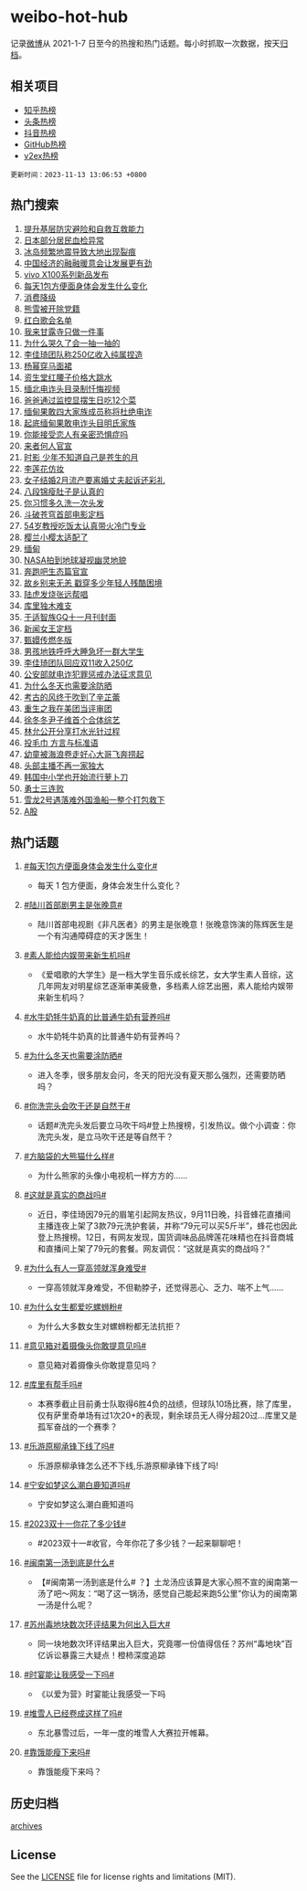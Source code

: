 # weibo-hot-hub

记录[微博](https://www.weibo.com)从 2021-1-7 日至今的热搜和热门话题。每小时抓取一次数据，按天[归档](archives)。

## 相关项目

- [知乎热榜](https://github.com/lonnyzhang423/zhihu-hot-hub)
- [头条热榜](https://github.com/lonnyzhang423/toutiao-hot-hub)
- [抖音热榜](https://github.com/lonnyzhang423/douyin-hot-hub)
- [GitHub热榜](https://github.com/lonnyzhang423/github-hot-hub)
- [v2ex热榜](https://github.com/lonnyzhang423/v2ex-hot-hub)


`更新时间：2023-11-13 13:06:53 +0800`

## 热门搜索

1. [提升基层防灾避险和自救互救能力](https://m.weibo.cn/search?containerid=100103type%3D1%26t%3D10%26q%3D%23%E6%8F%90%E5%8D%87%E5%9F%BA%E5%B1%82%E9%98%B2%E7%81%BE%E9%81%BF%E9%99%A9%E5%92%8C%E8%87%AA%E6%95%91%E4%BA%92%E6%95%91%E8%83%BD%E5%8A%9B%23&stream_entry_id=51&isnewpage=1&extparam=seat%3D1%26cate%3D10103%26q%3D%2523%25E6%258F%2590%25E5%258D%2587%25E5%259F%25BA%25E5%25B1%2582%25E9%2598%25B2%25E7%2581%25BE%25E9%2581%25BF%25E9%2599%25A9%25E5%2592%258C%25E8%2587%25AA%25E6%2595%2591%25E4%25BA%2592%25E6%2595%2591%25E8%2583%25BD%25E5%258A%259B%2523%26stream_entry_id%3D51%26dgr%3D0%26filter_type%3Drealtimehot%26c_type%3D51%26pos%3D0%26display_time%3D1699852011%26pre_seqid%3D1699852011546015561185)
1. [日本部分居民血检异常](https://m.weibo.cn/search?containerid=100103type%3D1%26t%3D10%26q%3D%23%E6%97%A5%E6%9C%AC%E9%83%A8%E5%88%86%E5%B1%85%E6%B0%91%E8%A1%80%E6%A3%80%E5%BC%82%E5%B8%B8%23&stream_entry_id=31&isnewpage=1&extparam=seat%3D1%26cate%3D5001%26flag%3D1%26band_rank%3D1%26q%3D%2523%25E6%2597%25A5%25E6%259C%25AC%25E9%2583%25A8%25E5%2588%2586%25E5%25B1%2585%25E6%25B0%2591%25E8%25A1%2580%25E6%25A3%2580%25E5%25BC%2582%25E5%25B8%25B8%2523%26filter_type%3Drealtimehot%26lcate%3D5001%26stream_entry_id%3D31%26realpos%3D1%26pos%3D0%26dgr%3D0%26c_type%3D31%26display_time%3D1699852011%26pre_seqid%3D1699852011546015561185)
1. [冰岛频繁地震导致大地出现裂痕](https://m.weibo.cn/search?containerid=100103type%3D1%26t%3D10%26q%3D%23%E5%86%B0%E5%B2%9B%E9%A2%91%E7%B9%81%E5%9C%B0%E9%9C%87%E5%AF%BC%E8%87%B4%E5%A4%A7%E5%9C%B0%E5%87%BA%E7%8E%B0%E8%A3%82%E7%97%95%23&stream_entry_id=31&isnewpage=1&extparam=seat%3D1%26cate%3D5001%26flag%3D1%26band_rank%3D2%26q%3D%2523%25E5%2586%25B0%25E5%25B2%259B%25E9%25A2%2591%25E7%25B9%2581%25E5%259C%25B0%25E9%259C%2587%25E5%25AF%25BC%25E8%2587%25B4%25E5%25A4%25A7%25E5%259C%25B0%25E5%2587%25BA%25E7%258E%25B0%25E8%25A3%2582%25E7%2597%2595%2523%26filter_type%3Drealtimehot%26lcate%3D5001%26stream_entry_id%3D31%26realpos%3D2%26pos%3D1%26dgr%3D0%26c_type%3D31%26display_time%3D1699852011%26pre_seqid%3D1699852011546015561185)
1. [中国经济的融融暖意会让发展更有劲](https://m.weibo.cn/search?containerid=100103type%3D1%26t%3D10%26q%3D%23%E4%B8%AD%E5%9B%BD%E7%BB%8F%E6%B5%8E%E7%9A%84%E8%9E%8D%E8%9E%8D%E6%9A%96%E6%84%8F%E4%BC%9A%E8%AE%A9%E5%8F%91%E5%B1%95%E6%9B%B4%E6%9C%89%E5%8A%B2%23&stream_entry_id=31&isnewpage=1&extparam=seat%3D1%26cate%3D5001%26flag%3D1%26band_rank%3D3%26q%3D%2523%25E4%25B8%25AD%25E5%259B%25BD%25E7%25BB%258F%25E6%25B5%258E%25E7%259A%2584%25E8%259E%258D%25E8%259E%258D%25E6%259A%2596%25E6%2584%258F%25E4%25BC%259A%25E8%25AE%25A9%25E5%258F%2591%25E5%25B1%2595%25E6%259B%25B4%25E6%259C%2589%25E5%258A%25B2%2523%26filter_type%3Drealtimehot%26lcate%3D5001%26stream_entry_id%3D31%26realpos%3D3%26pos%3D2%26dgr%3D0%26c_type%3D31%26display_time%3D1699852011%26pre_seqid%3D1699852011546015561185)
1. [vivo X100系列新品发布](https://m.weibo.cn/search?containerid=100103type%3D1%26t%3D10%26q%3Dvivo+X100%E7%B3%BB%E5%88%97%E6%96%B0%E5%93%81%E5%8F%91%E5%B8%83&stream_entry_id=31&isnewpage=1&extparam=seat%3D1%26cate%3D5001%26is_ad_pos%3D1%26band_rank%3D4%26q%3Dvivo%2520X100%25E7%25B3%25BB%25E5%2588%2597%25E6%2596%25B0%25E5%2593%2581%25E5%258F%2591%25E5%25B8%2583%26filter_type%3Drealtimehot%26lcate%3D5001%26stream_entry_id%3D31%26pos%3D3%26dgr%3D0%26c_type%3D31%26adid%3D210864%26display_time%3D1699852011%26pre_seqid%3D1699852011546015561185)
1. [每天1包方便面身体会发生什么变化](https://m.weibo.cn/search?containerid=100103type%3D1%26t%3D10%26q%3D%23%E6%AF%8F%E5%A4%A91%E5%8C%85%E6%96%B9%E4%BE%BF%E9%9D%A2%E8%BA%AB%E4%BD%93%E4%BC%9A%E5%8F%91%E7%94%9F%E4%BB%80%E4%B9%88%E5%8F%98%E5%8C%96%23&stream_entry_id=31&isnewpage=1&extparam=seat%3D1%26cate%3D5001%26flag%3D1%26band_rank%3D4%26q%3D%2523%25E6%25AF%258F%25E5%25A4%25A91%25E5%258C%2585%25E6%2596%25B9%25E4%25BE%25BF%25E9%259D%25A2%25E8%25BA%25AB%25E4%25BD%2593%25E4%25BC%259A%25E5%258F%2591%25E7%2594%259F%25E4%25BB%2580%25E4%25B9%2588%25E5%258F%2598%25E5%258C%2596%2523%26filter_type%3Drealtimehot%26lcate%3D5001%26stream_entry_id%3D31%26realpos%3D4%26pos%3D4%26dgr%3D0%26c_type%3D31%26display_time%3D1699852011%26pre_seqid%3D1699852011546015561185)
1. [消费降级](https://m.weibo.cn/search?containerid=100103type%3D1%26t%3D10%26q%3D%E6%B6%88%E8%B4%B9%E9%99%8D%E7%BA%A7&stream_entry_id=31&isnewpage=1&extparam=seat%3D1%26cate%3D5001%26flag%3D1%26band_rank%3D5%26q%3D%25E6%25B6%2588%25E8%25B4%25B9%25E9%2599%258D%25E7%25BA%25A7%26filter_type%3Drealtimehot%26lcate%3D5001%26stream_entry_id%3D31%26realpos%3D5%26pos%3D5%26dgr%3D0%26c_type%3D31%26display_time%3D1699852011%26pre_seqid%3D1699852011546015561185)
1. [熊雪被开除党籍](https://m.weibo.cn/search?containerid=100103type%3D1%26t%3D10%26q%3D%23%E7%86%8A%E9%9B%AA%E8%A2%AB%E5%BC%80%E9%99%A4%E5%85%9A%E7%B1%8D%23&stream_entry_id=31&isnewpage=1&extparam=seat%3D1%26cate%3D5001%26flag%3D2%26band_rank%3D6%26q%3D%2523%25E7%2586%258A%25E9%259B%25AA%25E8%25A2%25AB%25E5%25BC%2580%25E9%2599%25A4%25E5%2585%259A%25E7%25B1%258D%2523%26filter_type%3Drealtimehot%26lcate%3D5001%26stream_entry_id%3D31%26realpos%3D6%26pos%3D6%26dgr%3D0%26c_type%3D31%26display_time%3D1699852011%26pre_seqid%3D1699852011546015561185)
1. [红白歌会名单](https://m.weibo.cn/search?containerid=100103type%3D1%26t%3D10%26q%3D%E7%BA%A2%E7%99%BD%E6%AD%8C%E4%BC%9A%E5%90%8D%E5%8D%95&stream_entry_id=31&isnewpage=1&extparam=seat%3D1%26cate%3D5001%26flag%3D1%26band_rank%3D7%26q%3D%25E7%25BA%25A2%25E7%2599%25BD%25E6%25AD%258C%25E4%25BC%259A%25E5%2590%258D%25E5%258D%2595%26filter_type%3Drealtimehot%26lcate%3D5001%26stream_entry_id%3D31%26realpos%3D7%26pos%3D7%26dgr%3D0%26c_type%3D31%26display_time%3D1699852011%26pre_seqid%3D1699852011546015561185)
1. [我来甘露寺只做一件事](https://m.weibo.cn/search?containerid=100103type%3D1%26t%3D10%26q%3D%23%E6%88%91%E6%9D%A5%E7%94%98%E9%9C%B2%E5%AF%BA%E5%8F%AA%E5%81%9A%E4%B8%80%E4%BB%B6%E4%BA%8B%23&stream_entry_id=31&isnewpage=1&extparam=seat%3D1%26cate%3D5001%26flag%3D2%26band_rank%3D8%26q%3D%2523%25E6%2588%2591%25E6%259D%25A5%25E7%2594%2598%25E9%259C%25B2%25E5%25AF%25BA%25E5%258F%25AA%25E5%2581%259A%25E4%25B8%2580%25E4%25BB%25B6%25E4%25BA%258B%2523%26filter_type%3Drealtimehot%26lcate%3D5001%26stream_entry_id%3D31%26realpos%3D8%26pos%3D8%26dgr%3D0%26c_type%3D31%26display_time%3D1699852011%26pre_seqid%3D1699852011546015561185)
1. [为什么哭久了会一抽一抽的](https://m.weibo.cn/search?containerid=100103type%3D1%26t%3D10%26q%3D%E4%B8%BA%E4%BB%80%E4%B9%88%E5%93%AD%E4%B9%85%E4%BA%86%E4%BC%9A%E4%B8%80%E6%8A%BD%E4%B8%80%E6%8A%BD%E7%9A%84&stream_entry_id=31&isnewpage=1&extparam=seat%3D1%26cate%3D5001%26flag%3D1%26band_rank%3D9%26q%3D%25E4%25B8%25BA%25E4%25BB%2580%25E4%25B9%2588%25E5%2593%25AD%25E4%25B9%2585%25E4%25BA%2586%25E4%25BC%259A%25E4%25B8%2580%25E6%258A%25BD%25E4%25B8%2580%25E6%258A%25BD%25E7%259A%2584%26filter_type%3Drealtimehot%26lcate%3D5001%26stream_entry_id%3D31%26realpos%3D9%26pos%3D9%26dgr%3D0%26c_type%3D31%26display_time%3D1699852011%26pre_seqid%3D1699852011546015561185)
1. [李佳琦团队称250亿收入纯属捏造](https://m.weibo.cn/search?containerid=100103type%3D1%26t%3D10%26q%3D%23%E6%9D%8E%E4%BD%B3%E7%90%A6%E5%9B%A2%E9%98%9F%E7%A7%B0250%E4%BA%BF%E6%94%B6%E5%85%A5%E7%BA%AF%E5%B1%9E%E6%8D%8F%E9%80%A0%23&stream_entry_id=31&isnewpage=1&extparam=seat%3D1%26cate%3D5001%26flag%3D1%26band_rank%3D10%26q%3D%2523%25E6%259D%258E%25E4%25BD%25B3%25E7%2590%25A6%25E5%259B%25A2%25E9%2598%259F%25E7%25A7%25B0250%25E4%25BA%25BF%25E6%2594%25B6%25E5%2585%25A5%25E7%25BA%25AF%25E5%25B1%259E%25E6%258D%258F%25E9%2580%25A0%2523%26filter_type%3Drealtimehot%26lcate%3D5001%26stream_entry_id%3D31%26realpos%3D10%26pos%3D10%26dgr%3D0%26c_type%3D31%26display_time%3D1699852011%26pre_seqid%3D1699852011546015561185)
1. [杨幂穿马面裙](https://m.weibo.cn/search?containerid=100103type%3D1%26t%3D10%26q%3D%23%E6%9D%A8%E5%B9%82%E7%A9%BF%E9%A9%AC%E9%9D%A2%E8%A3%99%23&stream_entry_id=31&isnewpage=1&extparam=seat%3D1%26cate%3D5001%26flag%3D1%26band_rank%3D11%26q%3D%2523%25E6%259D%25A8%25E5%25B9%2582%25E7%25A9%25BF%25E9%25A9%25AC%25E9%259D%25A2%25E8%25A3%2599%2523%26filter_type%3Drealtimehot%26lcate%3D5001%26stream_entry_id%3D31%26realpos%3D11%26pos%3D11%26dgr%3D0%26c_type%3D31%26display_time%3D1699852011%26pre_seqid%3D1699852011546015561185)
1. [资生堂红腰子价格大跳水](https://m.weibo.cn/search?containerid=100103type%3D1%26t%3D10%26q%3D%23%E8%B5%84%E7%94%9F%E5%A0%82%E7%BA%A2%E8%85%B0%E5%AD%90%E4%BB%B7%E6%A0%BC%E5%A4%A7%E8%B7%B3%E6%B0%B4%23&stream_entry_id=31&isnewpage=1&extparam=seat%3D1%26cate%3D5001%26flag%3D1%26band_rank%3D12%26q%3D%2523%25E8%25B5%2584%25E7%2594%259F%25E5%25A0%2582%25E7%25BA%25A2%25E8%2585%25B0%25E5%25AD%2590%25E4%25BB%25B7%25E6%25A0%25BC%25E5%25A4%25A7%25E8%25B7%25B3%25E6%25B0%25B4%2523%26filter_type%3Drealtimehot%26lcate%3D5001%26stream_entry_id%3D31%26realpos%3D12%26pos%3D12%26dgr%3D0%26c_type%3D31%26display_time%3D1699852011%26pre_seqid%3D1699852011546015561185)
1. [缅北电诈头目录制忏悔视频](https://m.weibo.cn/search?containerid=100103type%3D1%26t%3D10%26q%3D%23%E7%BC%85%E5%8C%97%E7%94%B5%E8%AF%88%E5%A4%B4%E7%9B%AE%E5%BD%95%E5%88%B6%E5%BF%8F%E6%82%94%E8%A7%86%E9%A2%91%23&stream_entry_id=31&isnewpage=1&extparam=seat%3D1%26cate%3D5001%26flag%3D0%26band_rank%3D13%26q%3D%2523%25E7%25BC%2585%25E5%258C%2597%25E7%2594%25B5%25E8%25AF%2588%25E5%25A4%25B4%25E7%259B%25AE%25E5%25BD%2595%25E5%2588%25B6%25E5%25BF%258F%25E6%2582%2594%25E8%25A7%2586%25E9%25A2%2591%2523%26filter_type%3Drealtimehot%26lcate%3D5001%26stream_entry_id%3D31%26realpos%3D13%26pos%3D13%26dgr%3D0%26c_type%3D31%26display_time%3D1699852011%26pre_seqid%3D1699852011546015561185)
1. [爸爸通过监控显摆生日吃12个菜](https://m.weibo.cn/search?containerid=100103type%3D1%26t%3D10%26q%3D%23%E7%88%B8%E7%88%B8%E9%80%9A%E8%BF%87%E7%9B%91%E6%8E%A7%E6%98%BE%E6%91%86%E7%94%9F%E6%97%A5%E5%90%8312%E4%B8%AA%E8%8F%9C%23&stream_entry_id=31&isnewpage=1&extparam=seat%3D1%26cate%3D5001%26flag%3D32768%26band_rank%3D14%26q%3D%2523%25E7%2588%25B8%25E7%2588%25B8%25E9%2580%259A%25E8%25BF%2587%25E7%259B%2591%25E6%258E%25A7%25E6%2598%25BE%25E6%2591%2586%25E7%2594%259F%25E6%2597%25A5%25E5%2590%258312%25E4%25B8%25AA%25E8%258F%259C%2523%26filter_type%3Drealtimehot%26lcate%3D5001%26stream_entry_id%3D31%26realpos%3D14%26pos%3D14%26dgr%3D0%26c_type%3D31%26display_time%3D1699852011%26pre_seqid%3D1699852011546015561185)
1. [缅甸果敢四大家族成员称将杜绝电诈](https://m.weibo.cn/search?containerid=100103type%3D1%26t%3D10%26q%3D%23%E7%BC%85%E7%94%B8%E6%9E%9C%E6%95%A2%E5%9B%9B%E5%A4%A7%E5%AE%B6%E6%97%8F%E6%88%90%E5%91%98%E7%A7%B0%E5%B0%86%E6%9D%9C%E7%BB%9D%E7%94%B5%E8%AF%88%23&stream_entry_id=31&isnewpage=1&extparam=seat%3D1%26cate%3D5001%26flag%3D0%26band_rank%3D15%26q%3D%2523%25E7%25BC%2585%25E7%2594%25B8%25E6%259E%259C%25E6%2595%25A2%25E5%259B%259B%25E5%25A4%25A7%25E5%25AE%25B6%25E6%2597%258F%25E6%2588%2590%25E5%2591%2598%25E7%25A7%25B0%25E5%25B0%2586%25E6%259D%259C%25E7%25BB%259D%25E7%2594%25B5%25E8%25AF%2588%2523%26filter_type%3Drealtimehot%26lcate%3D5001%26stream_entry_id%3D31%26realpos%3D15%26pos%3D15%26dgr%3D0%26c_type%3D31%26display_time%3D1699852011%26pre_seqid%3D1699852011546015561185)
1. [起底缅甸果敢电诈头目明氏家族](https://m.weibo.cn/search?containerid=100103type%3D1%26t%3D10%26q%3D%23%E8%B5%B7%E5%BA%95%E7%BC%85%E7%94%B8%E6%9E%9C%E6%95%A2%E7%94%B5%E8%AF%88%E5%A4%B4%E7%9B%AE%E6%98%8E%E6%B0%8F%E5%AE%B6%E6%97%8F%23&stream_entry_id=31&isnewpage=1&extparam=seat%3D1%26cate%3D5001%26flag%3D1%26band_rank%3D16%26q%3D%2523%25E8%25B5%25B7%25E5%25BA%2595%25E7%25BC%2585%25E7%2594%25B8%25E6%259E%259C%25E6%2595%25A2%25E7%2594%25B5%25E8%25AF%2588%25E5%25A4%25B4%25E7%259B%25AE%25E6%2598%258E%25E6%25B0%258F%25E5%25AE%25B6%25E6%2597%258F%2523%26filter_type%3Drealtimehot%26lcate%3D5001%26stream_entry_id%3D31%26realpos%3D16%26pos%3D16%26dgr%3D0%26c_type%3D31%26display_time%3D1699852011%26pre_seqid%3D1699852011546015561185)
1. [你能接受恋人有亲密恐惧症吗](https://m.weibo.cn/search?containerid=100103type%3D1%26t%3D10%26q%3D%23%E4%BD%A0%E8%83%BD%E6%8E%A5%E5%8F%97%E6%81%8B%E4%BA%BA%E6%9C%89%E4%BA%B2%E5%AF%86%E6%81%90%E6%83%A7%E7%97%87%E5%90%97%23&stream_entry_id=31&isnewpage=1&extparam=seat%3D1%26cate%3D5001%26flag%3D0%26band_rank%3D17%26q%3D%2523%25E4%25BD%25A0%25E8%2583%25BD%25E6%258E%25A5%25E5%258F%2597%25E6%2581%258B%25E4%25BA%25BA%25E6%259C%2589%25E4%25BA%25B2%25E5%25AF%2586%25E6%2581%2590%25E6%2583%25A7%25E7%2597%2587%25E5%2590%2597%2523%26filter_type%3Drealtimehot%26lcate%3D5001%26stream_entry_id%3D31%26realpos%3D17%26pos%3D17%26dgr%3D0%26c_type%3D31%26display_time%3D1699852011%26pre_seqid%3D1699852011546015561185)
1. [来者何人官宣](https://m.weibo.cn/search?containerid=100103type%3D1%26t%3D10%26q%3D%23%E6%9D%A5%E8%80%85%E4%BD%95%E4%BA%BA%E5%AE%98%E5%AE%A3%23&stream_entry_id=31&isnewpage=1&extparam=seat%3D1%26cate%3D5001%26flag%3D1%26band_rank%3D18%26q%3D%2523%25E6%259D%25A5%25E8%2580%2585%25E4%25BD%2595%25E4%25BA%25BA%25E5%25AE%2598%25E5%25AE%25A3%2523%26filter_type%3Drealtimehot%26lcate%3D5001%26stream_entry_id%3D31%26realpos%3D18%26pos%3D18%26dgr%3D0%26c_type%3D31%26display_time%3D1699852011%26pre_seqid%3D1699852011546015561185)
1. [时影 少年不知道自己是苍生的月](https://m.weibo.cn/search?containerid=100103type%3D1%26t%3D10%26q%3D%E6%97%B6%E5%BD%B1+%E5%B0%91%E5%B9%B4%E4%B8%8D%E7%9F%A5%E9%81%93%E8%87%AA%E5%B7%B1%E6%98%AF%E8%8B%8D%E7%94%9F%E7%9A%84%E6%9C%88&stream_entry_id=31&isnewpage=1&extparam=seat%3D1%26cate%3D5001%26flag%3D1%26band_rank%3D19%26q%3D%25E6%2597%25B6%25E5%25BD%25B1%2520%25E5%25B0%2591%25E5%25B9%25B4%25E4%25B8%258D%25E7%259F%25A5%25E9%2581%2593%25E8%2587%25AA%25E5%25B7%25B1%25E6%2598%25AF%25E8%258B%258D%25E7%2594%259F%25E7%259A%2584%25E6%259C%2588%26filter_type%3Drealtimehot%26lcate%3D5001%26stream_entry_id%3D31%26realpos%3D19%26pos%3D19%26dgr%3D0%26c_type%3D31%26display_time%3D1699852011%26pre_seqid%3D1699852011546015561185)
1. [李莲花仿妆](https://m.weibo.cn/search?containerid=100103type%3D1%26t%3D10%26q%3D%E6%9D%8E%E8%8E%B2%E8%8A%B1%E4%BB%BF%E5%A6%86&stream_entry_id=31&isnewpage=1&extparam=seat%3D1%26cate%3D5001%26flag%3D1%26band_rank%3D20%26q%3D%25E6%259D%258E%25E8%258E%25B2%25E8%258A%25B1%25E4%25BB%25BF%25E5%25A6%2586%26filter_type%3Drealtimehot%26lcate%3D5001%26stream_entry_id%3D31%26realpos%3D20%26pos%3D20%26dgr%3D0%26c_type%3D31%26display_time%3D1699852011%26pre_seqid%3D1699852011546015561185)
1. [女子结婚2月流产要离婚丈夫起诉还彩礼](https://m.weibo.cn/search?containerid=100103type%3D1%26t%3D10%26q%3D%23%E5%A5%B3%E5%AD%90%E7%BB%93%E5%A9%9A2%E6%9C%88%E6%B5%81%E4%BA%A7%E8%A6%81%E7%A6%BB%E5%A9%9A%E4%B8%88%E5%A4%AB%E8%B5%B7%E8%AF%89%E8%BF%98%E5%BD%A9%E7%A4%BC%23&stream_entry_id=31&isnewpage=1&extparam=seat%3D1%26cate%3D5001%26flag%3D2%26band_rank%3D21%26q%3D%2523%25E5%25A5%25B3%25E5%25AD%2590%25E7%25BB%2593%25E5%25A9%259A2%25E6%259C%2588%25E6%25B5%2581%25E4%25BA%25A7%25E8%25A6%2581%25E7%25A6%25BB%25E5%25A9%259A%25E4%25B8%2588%25E5%25A4%25AB%25E8%25B5%25B7%25E8%25AF%2589%25E8%25BF%2598%25E5%25BD%25A9%25E7%25A4%25BC%2523%26filter_type%3Drealtimehot%26lcate%3D5001%26stream_entry_id%3D31%26realpos%3D21%26pos%3D21%26dgr%3D0%26c_type%3D31%26display_time%3D1699852011%26pre_seqid%3D1699852011546015561185)
1. [八段锦瘦肚子是认真的](https://m.weibo.cn/search?containerid=100103type%3D1%26t%3D10%26q%3D%E5%85%AB%E6%AE%B5%E9%94%A6%E7%98%A6%E8%82%9A%E5%AD%90%E6%98%AF%E8%AE%A4%E7%9C%9F%E7%9A%84&stream_entry_id=31&isnewpage=1&extparam=seat%3D1%26cate%3D5001%26flag%3D0%26band_rank%3D22%26q%3D%25E5%2585%25AB%25E6%25AE%25B5%25E9%2594%25A6%25E7%2598%25A6%25E8%2582%259A%25E5%25AD%2590%25E6%2598%25AF%25E8%25AE%25A4%25E7%259C%259F%25E7%259A%2584%26filter_type%3Drealtimehot%26lcate%3D5001%26stream_entry_id%3D31%26realpos%3D22%26pos%3D22%26dgr%3D0%26c_type%3D31%26display_time%3D1699852011%26pre_seqid%3D1699852011546015561185)
1. [你习惯多久洗一次头发](https://m.weibo.cn/search?containerid=100103type%3D1%26t%3D10%26q%3D%23%E4%BD%A0%E4%B9%A0%E6%83%AF%E5%A4%9A%E4%B9%85%E6%B4%97%E4%B8%80%E6%AC%A1%E5%A4%B4%E5%8F%91%23&stream_entry_id=31&isnewpage=1&extparam=seat%3D1%26cate%3D5001%26flag%3D0%26band_rank%3D23%26q%3D%2523%25E4%25BD%25A0%25E4%25B9%25A0%25E6%2583%25AF%25E5%25A4%259A%25E4%25B9%2585%25E6%25B4%2597%25E4%25B8%2580%25E6%25AC%25A1%25E5%25A4%25B4%25E5%258F%2591%2523%26filter_type%3Drealtimehot%26lcate%3D5001%26stream_entry_id%3D31%26realpos%3D23%26pos%3D23%26dgr%3D0%26c_type%3D31%26display_time%3D1699852011%26pre_seqid%3D1699852011546015561185)
1. [斗破苍穹首部电影定档](https://m.weibo.cn/search?containerid=100103type%3D1%26t%3D10%26q%3D%23%E6%96%97%E7%A0%B4%E8%8B%8D%E7%A9%B9%E9%A6%96%E9%83%A8%E7%94%B5%E5%BD%B1%E5%AE%9A%E6%A1%A3%23&stream_entry_id=31&isnewpage=1&extparam=seat%3D1%26cate%3D5001%26flag%3D1%26band_rank%3D24%26q%3D%2523%25E6%2596%2597%25E7%25A0%25B4%25E8%258B%258D%25E7%25A9%25B9%25E9%25A6%2596%25E9%2583%25A8%25E7%2594%25B5%25E5%25BD%25B1%25E5%25AE%259A%25E6%25A1%25A3%2523%26filter_type%3Drealtimehot%26lcate%3D5001%26stream_entry_id%3D31%26realpos%3D24%26pos%3D24%26dgr%3D0%26c_type%3D31%26display_time%3D1699852011%26pre_seqid%3D1699852011546015561185)
1. [54岁教授吃饭太认真带火冷门专业](https://m.weibo.cn/search?containerid=100103type%3D1%26t%3D10%26q%3D%2354%E5%B2%81%E6%95%99%E6%8E%88%E5%90%83%E9%A5%AD%E5%A4%AA%E8%AE%A4%E7%9C%9F%E5%B8%A6%E7%81%AB%E5%86%B7%E9%97%A8%E4%B8%93%E4%B8%9A%23&stream_entry_id=31&isnewpage=1&extparam=seat%3D1%26cate%3D5001%26flag%3D0%26band_rank%3D25%26q%3D%252354%25E5%25B2%2581%25E6%2595%2599%25E6%258E%2588%25E5%2590%2583%25E9%25A5%25AD%25E5%25A4%25AA%25E8%25AE%25A4%25E7%259C%259F%25E5%25B8%25A6%25E7%2581%25AB%25E5%2586%25B7%25E9%2597%25A8%25E4%25B8%2593%25E4%25B8%259A%2523%26filter_type%3Drealtimehot%26lcate%3D5001%26stream_entry_id%3D31%26realpos%3D25%26pos%3D25%26dgr%3D0%26c_type%3D31%26display_time%3D1699852011%26pre_seqid%3D1699852011546015561185)
1. [樱兰小樱太适配了](https://m.weibo.cn/search?containerid=100103type%3D1%26t%3D10%26q%3D%E6%A8%B1%E5%85%B0%E5%B0%8F%E6%A8%B1%E5%A4%AA%E9%80%82%E9%85%8D%E4%BA%86&stream_entry_id=31&isnewpage=1&extparam=seat%3D1%26cate%3D5001%26flag%3D1%26band_rank%3D26%26q%3D%25E6%25A8%25B1%25E5%2585%25B0%25E5%25B0%258F%25E6%25A8%25B1%25E5%25A4%25AA%25E9%2580%2582%25E9%2585%258D%25E4%25BA%2586%26filter_type%3Drealtimehot%26lcate%3D5001%26stream_entry_id%3D31%26realpos%3D26%26pos%3D26%26dgr%3D0%26c_type%3D31%26display_time%3D1699852011%26pre_seqid%3D1699852011546015561185)
1. [缅甸](https://m.weibo.cn/search?containerid=100103type%3D1%26t%3D10%26q%3D%E7%BC%85%E7%94%B8&stream_entry_id=31&isnewpage=1&extparam=seat%3D1%26cate%3D5001%26flag%3D0%26band_rank%3D27%26q%3D%25E7%25BC%2585%25E7%2594%25B8%26filter_type%3Drealtimehot%26lcate%3D5001%26stream_entry_id%3D31%26realpos%3D27%26pos%3D27%26dgr%3D0%26c_type%3D31%26display_time%3D1699852011%26pre_seqid%3D1699852011546015561185)
1. [NASA拍到地球凝视幽灵地貌](https://m.weibo.cn/search?containerid=100103type%3D1%26t%3D10%26q%3D%23NASA%E6%8B%8D%E5%88%B0%E5%9C%B0%E7%90%83%E5%87%9D%E8%A7%86%E5%B9%BD%E7%81%B5%E5%9C%B0%E8%B2%8C%23&stream_entry_id=31&isnewpage=1&extparam=seat%3D1%26cate%3D5001%26flag%3D1%26band_rank%3D28%26q%3D%2523NASA%25E6%258B%258D%25E5%2588%25B0%25E5%259C%25B0%25E7%2590%2583%25E5%2587%259D%25E8%25A7%2586%25E5%25B9%25BD%25E7%2581%25B5%25E5%259C%25B0%25E8%25B2%258C%2523%26filter_type%3Drealtimehot%26lcate%3D5001%26stream_entry_id%3D31%26realpos%3D28%26pos%3D28%26dgr%3D0%26c_type%3D31%26display_time%3D1699852011%26pre_seqid%3D1699852011546015561185)
1. [奔跑吧生态篇官宣](https://m.weibo.cn/search?containerid=100103type%3D1%26t%3D10%26q%3D%23%E5%A5%94%E8%B7%91%E5%90%A7%E7%94%9F%E6%80%81%E7%AF%87%E5%AE%98%E5%AE%A3%23&stream_entry_id=31&isnewpage=1&extparam=seat%3D1%26cate%3D5001%26flag%3D0%26band_rank%3D29%26q%3D%2523%25E5%25A5%2594%25E8%25B7%2591%25E5%2590%25A7%25E7%2594%259F%25E6%2580%2581%25E7%25AF%2587%25E5%25AE%2598%25E5%25AE%25A3%2523%26filter_type%3Drealtimehot%26lcate%3D5001%26stream_entry_id%3D31%26realpos%3D29%26pos%3D29%26dgr%3D0%26c_type%3D31%26display_time%3D1699852011%26pre_seqid%3D1699852011546015561185)
1. [故乡别来无恙 戳穿多少年轻人残酷困境](https://m.weibo.cn/search?containerid=100103type%3D1%26t%3D10%26q%3D%E6%95%85%E4%B9%A1%E5%88%AB%E6%9D%A5%E6%97%A0%E6%81%99+%E6%88%B3%E7%A9%BF%E5%A4%9A%E5%B0%91%E5%B9%B4%E8%BD%BB%E4%BA%BA%E6%AE%8B%E9%85%B7%E5%9B%B0%E5%A2%83&stream_entry_id=31&isnewpage=1&extparam=seat%3D1%26cate%3D5001%26flag%3D1%26band_rank%3D30%26q%3D%25E6%2595%2585%25E4%25B9%25A1%25E5%2588%25AB%25E6%259D%25A5%25E6%2597%25A0%25E6%2581%2599%2520%25E6%2588%25B3%25E7%25A9%25BF%25E5%25A4%259A%25E5%25B0%2591%25E5%25B9%25B4%25E8%25BD%25BB%25E4%25BA%25BA%25E6%25AE%258B%25E9%2585%25B7%25E5%259B%25B0%25E5%25A2%2583%26filter_type%3Drealtimehot%26lcate%3D5001%26stream_entry_id%3D31%26realpos%3D30%26pos%3D30%26dgr%3D0%26c_type%3D31%26display_time%3D1699852011%26pre_seqid%3D1699852011546015561185)
1. [陆虎发烧张远帮唱](https://m.weibo.cn/search?containerid=100103type%3D1%26t%3D10%26q%3D%23%E9%99%86%E8%99%8E%E5%8F%91%E7%83%A7%E5%BC%A0%E8%BF%9C%E5%B8%AE%E5%94%B1%23&stream_entry_id=31&isnewpage=1&extparam=seat%3D1%26cate%3D5001%26flag%3D1%26band_rank%3D31%26q%3D%2523%25E9%2599%2586%25E8%2599%258E%25E5%258F%2591%25E7%2583%25A7%25E5%25BC%25A0%25E8%25BF%259C%25E5%25B8%25AE%25E5%2594%25B1%2523%26filter_type%3Drealtimehot%26lcate%3D5001%26stream_entry_id%3D31%26realpos%3D31%26pos%3D31%26dgr%3D0%26c_type%3D31%26display_time%3D1699852011%26pre_seqid%3D1699852011546015561185)
1. [库里独木难支](https://m.weibo.cn/search?containerid=100103type%3D1%26t%3D10%26q%3D%E5%BA%93%E9%87%8C%E7%8B%AC%E6%9C%A8%E9%9A%BE%E6%94%AF&stream_entry_id=31&isnewpage=1&extparam=seat%3D1%26cate%3D5001%26flag%3D1%26band_rank%3D32%26q%3D%25E5%25BA%2593%25E9%2587%258C%25E7%258B%25AC%25E6%259C%25A8%25E9%259A%25BE%25E6%2594%25AF%26filter_type%3Drealtimehot%26lcate%3D5001%26stream_entry_id%3D31%26realpos%3D32%26pos%3D32%26dgr%3D0%26c_type%3D31%26display_time%3D1699852011%26pre_seqid%3D1699852011546015561185)
1. [于适智族GQ十一月刊封面](https://m.weibo.cn/search?containerid=100103type%3D1%26t%3D10%26q%3D%23%E4%BA%8E%E9%80%82%E6%99%BA%E6%97%8FGQ%E5%8D%81%E4%B8%80%E6%9C%88%E5%88%8A%E5%B0%81%E9%9D%A2%23&stream_entry_id=31&isnewpage=1&extparam=seat%3D1%26cate%3D5001%26flag%3D0%26band_rank%3D33%26q%3D%2523%25E4%25BA%258E%25E9%2580%2582%25E6%2599%25BA%25E6%2597%258FGQ%25E5%258D%2581%25E4%25B8%2580%25E6%259C%2588%25E5%2588%258A%25E5%25B0%2581%25E9%259D%25A2%2523%26filter_type%3Drealtimehot%26lcate%3D5001%26stream_entry_id%3D31%26realpos%3D33%26pos%3D33%26dgr%3D0%26c_type%3D31%26display_time%3D1699852011%26pre_seqid%3D1699852011546015561185)
1. [新闻女王定档](https://m.weibo.cn/search?containerid=100103type%3D1%26t%3D10%26q%3D%23%E6%96%B0%E9%97%BB%E5%A5%B3%E7%8E%8B%E5%AE%9A%E6%A1%A3%23&stream_entry_id=31&isnewpage=1&extparam=seat%3D1%26cate%3D5001%26flag%3D0%26band_rank%3D34%26q%3D%2523%25E6%2596%25B0%25E9%2597%25BB%25E5%25A5%25B3%25E7%258E%258B%25E5%25AE%259A%25E6%25A1%25A3%2523%26filter_type%3Drealtimehot%26lcate%3D5001%26stream_entry_id%3D31%26realpos%3D34%26pos%3D34%26dgr%3D0%26c_type%3D31%26display_time%3D1699852011%26pre_seqid%3D1699852011546015561185)
1. [甄嬛传燃冬版](https://m.weibo.cn/search?containerid=100103type%3D1%26t%3D10%26q%3D%E7%94%84%E5%AC%9B%E4%BC%A0%E7%87%83%E5%86%AC%E7%89%88&stream_entry_id=31&isnewpage=1&extparam=seat%3D1%26cate%3D5001%26flag%3D1%26band_rank%3D35%26q%3D%25E7%2594%2584%25E5%25AC%259B%25E4%25BC%25A0%25E7%2587%2583%25E5%2586%25AC%25E7%2589%2588%26filter_type%3Drealtimehot%26lcate%3D5001%26stream_entry_id%3D31%26realpos%3D35%26pos%3D35%26dgr%3D0%26c_type%3D31%26display_time%3D1699852011%26pre_seqid%3D1699852011546015561185)
1. [男孩地铁呼呼大睡急坏一群大学生](https://m.weibo.cn/search?containerid=100103type%3D1%26t%3D10%26q%3D%23%E7%94%B7%E5%AD%A9%E5%9C%B0%E9%93%81%E5%91%BC%E5%91%BC%E5%A4%A7%E7%9D%A1%E6%80%A5%E5%9D%8F%E4%B8%80%E7%BE%A4%E5%A4%A7%E5%AD%A6%E7%94%9F%23&stream_entry_id=31&isnewpage=1&extparam=seat%3D1%26cate%3D5001%26flag%3D32768%26band_rank%3D36%26q%3D%2523%25E7%2594%25B7%25E5%25AD%25A9%25E5%259C%25B0%25E9%2593%2581%25E5%2591%25BC%25E5%2591%25BC%25E5%25A4%25A7%25E7%259D%25A1%25E6%2580%25A5%25E5%259D%258F%25E4%25B8%2580%25E7%25BE%25A4%25E5%25A4%25A7%25E5%25AD%25A6%25E7%2594%259F%2523%26filter_type%3Drealtimehot%26lcate%3D5001%26stream_entry_id%3D31%26realpos%3D36%26pos%3D36%26dgr%3D0%26c_type%3D31%26display_time%3D1699852011%26pre_seqid%3D1699852011546015561185)
1. [李佳琦团队回应双11收入250亿](https://m.weibo.cn/search?containerid=100103type%3D1%26t%3D10%26q%3D%23%E6%9D%8E%E4%BD%B3%E7%90%A6%E5%9B%A2%E9%98%9F%E5%9B%9E%E5%BA%94%E5%8F%8C11%E6%94%B6%E5%85%A5250%E4%BA%BF%23&stream_entry_id=31&isnewpage=1&extparam=seat%3D1%26cate%3D5001%26flag%3D0%26band_rank%3D37%26q%3D%2523%25E6%259D%258E%25E4%25BD%25B3%25E7%2590%25A6%25E5%259B%25A2%25E9%2598%259F%25E5%259B%259E%25E5%25BA%2594%25E5%258F%258C11%25E6%2594%25B6%25E5%2585%25A5250%25E4%25BA%25BF%2523%26filter_type%3Drealtimehot%26lcate%3D5001%26stream_entry_id%3D31%26realpos%3D37%26pos%3D37%26dgr%3D0%26c_type%3D31%26display_time%3D1699852011%26pre_seqid%3D1699852011546015561185)
1. [公安部就电诈犯罪惩戒办法征求意见](https://m.weibo.cn/search?containerid=100103type%3D1%26t%3D10%26q%3D%23%E5%85%AC%E5%AE%89%E9%83%A8%E5%B0%B1%E7%94%B5%E8%AF%88%E7%8A%AF%E7%BD%AA%E6%83%A9%E6%88%92%E5%8A%9E%E6%B3%95%E5%BE%81%E6%B1%82%E6%84%8F%E8%A7%81%23&stream_entry_id=31&isnewpage=1&extparam=seat%3D1%26cate%3D5001%26flag%3D1%26band_rank%3D38%26q%3D%2523%25E5%2585%25AC%25E5%25AE%2589%25E9%2583%25A8%25E5%25B0%25B1%25E7%2594%25B5%25E8%25AF%2588%25E7%258A%25AF%25E7%25BD%25AA%25E6%2583%25A9%25E6%2588%2592%25E5%258A%259E%25E6%25B3%2595%25E5%25BE%2581%25E6%25B1%2582%25E6%2584%258F%25E8%25A7%2581%2523%26filter_type%3Drealtimehot%26lcate%3D5001%26stream_entry_id%3D31%26realpos%3D38%26pos%3D38%26dgr%3D0%26c_type%3D31%26display_time%3D1699852011%26pre_seqid%3D1699852011546015561185)
1. [为什么冬天也需要涂防晒](https://m.weibo.cn/search?containerid=100103type%3D1%26t%3D10%26q%3D%23%E4%B8%BA%E4%BB%80%E4%B9%88%E5%86%AC%E5%A4%A9%E4%B9%9F%E9%9C%80%E8%A6%81%E6%B6%82%E9%98%B2%E6%99%92%23&stream_entry_id=31&isnewpage=1&extparam=seat%3D1%26cate%3D5001%26flag%3D1%26band_rank%3D39%26q%3D%2523%25E4%25B8%25BA%25E4%25BB%2580%25E4%25B9%2588%25E5%2586%25AC%25E5%25A4%25A9%25E4%25B9%259F%25E9%259C%2580%25E8%25A6%2581%25E6%25B6%2582%25E9%2598%25B2%25E6%2599%2592%2523%26filter_type%3Drealtimehot%26lcate%3D5001%26stream_entry_id%3D31%26realpos%3D39%26pos%3D39%26dgr%3D0%26c_type%3D31%26display_time%3D1699852011%26pre_seqid%3D1699852011546015561185)
1. [考古的风终于吹到了辛芷蕾](https://m.weibo.cn/search?containerid=100103type%3D1%26t%3D10%26q%3D%E8%80%83%E5%8F%A4%E7%9A%84%E9%A3%8E%E7%BB%88%E4%BA%8E%E5%90%B9%E5%88%B0%E4%BA%86%E8%BE%9B%E8%8A%B7%E8%95%BE&stream_entry_id=31&isnewpage=1&extparam=seat%3D1%26cate%3D5001%26flag%3D0%26band_rank%3D40%26q%3D%25E8%2580%2583%25E5%258F%25A4%25E7%259A%2584%25E9%25A3%258E%25E7%25BB%2588%25E4%25BA%258E%25E5%2590%25B9%25E5%2588%25B0%25E4%25BA%2586%25E8%25BE%259B%25E8%258A%25B7%25E8%2595%25BE%26filter_type%3Drealtimehot%26lcate%3D5001%26stream_entry_id%3D31%26realpos%3D40%26pos%3D40%26dgr%3D0%26c_type%3D31%26display_time%3D1699852011%26pre_seqid%3D1699852011546015561185)
1. [重生之我在美团当评审团](https://m.weibo.cn/search?containerid=100103type%3D1%26t%3D10%26q%3D%E9%87%8D%E7%94%9F%E4%B9%8B%E6%88%91%E5%9C%A8%E7%BE%8E%E5%9B%A2%E5%BD%93%E8%AF%84%E5%AE%A1%E5%9B%A2&stream_entry_id=31&isnewpage=1&extparam=seat%3D1%26cate%3D5001%26flag%3D1%26band_rank%3D41%26q%3D%25E9%2587%258D%25E7%2594%259F%25E4%25B9%258B%25E6%2588%2591%25E5%259C%25A8%25E7%25BE%258E%25E5%259B%25A2%25E5%25BD%2593%25E8%25AF%2584%25E5%25AE%25A1%25E5%259B%25A2%26filter_type%3Drealtimehot%26lcate%3D5001%26stream_entry_id%3D31%26realpos%3D41%26pos%3D41%26dgr%3D0%26c_type%3D31%26display_time%3D1699852011%26pre_seqid%3D1699852011546015561185)
1. [徐冬冬尹子维首个合体综艺](https://m.weibo.cn/search?containerid=100103type%3D1%26t%3D10%26q%3D%23%E5%BE%90%E5%86%AC%E5%86%AC%E5%B0%B9%E5%AD%90%E7%BB%B4%E9%A6%96%E4%B8%AA%E5%90%88%E4%BD%93%E7%BB%BC%E8%89%BA%23&stream_entry_id=31&isnewpage=1&extparam=seat%3D1%26cate%3D5001%26flag%3D1%26band_rank%3D42%26q%3D%2523%25E5%25BE%2590%25E5%2586%25AC%25E5%2586%25AC%25E5%25B0%25B9%25E5%25AD%2590%25E7%25BB%25B4%25E9%25A6%2596%25E4%25B8%25AA%25E5%2590%2588%25E4%25BD%2593%25E7%25BB%25BC%25E8%2589%25BA%2523%26filter_type%3Drealtimehot%26lcate%3D5001%26stream_entry_id%3D31%26realpos%3D42%26pos%3D42%26dgr%3D0%26c_type%3D31%26display_time%3D1699852011%26pre_seqid%3D1699852011546015561185)
1. [林允公开分享打水光针过程](https://m.weibo.cn/search?containerid=100103type%3D1%26t%3D10%26q%3D%23%E6%9E%97%E5%85%81%E5%85%AC%E5%BC%80%E5%88%86%E4%BA%AB%E6%89%93%E6%B0%B4%E5%85%89%E9%92%88%E8%BF%87%E7%A8%8B%23&stream_entry_id=31&isnewpage=1&extparam=seat%3D1%26cate%3D5001%26flag%3D0%26band_rank%3D43%26q%3D%2523%25E6%259E%2597%25E5%2585%2581%25E5%2585%25AC%25E5%25BC%2580%25E5%2588%2586%25E4%25BA%25AB%25E6%2589%2593%25E6%25B0%25B4%25E5%2585%2589%25E9%2592%2588%25E8%25BF%2587%25E7%25A8%258B%2523%26filter_type%3Drealtimehot%26lcate%3D5001%26stream_entry_id%3D31%26realpos%3D43%26pos%3D43%26dgr%3D0%26c_type%3D31%26display_time%3D1699852011%26pre_seqid%3D1699852011546015561185)
1. [投毛巾 方言与标准语](https://m.weibo.cn/search?containerid=100103type%3D1%26t%3D10%26q%3D%E6%8A%95%E6%AF%9B%E5%B7%BE+%E6%96%B9%E8%A8%80%E4%B8%8E%E6%A0%87%E5%87%86%E8%AF%AD&stream_entry_id=31&isnewpage=1&extparam=seat%3D1%26cate%3D5001%26flag%3D1%26band_rank%3D44%26q%3D%25E6%258A%2595%25E6%25AF%259B%25E5%25B7%25BE%2520%25E6%2596%25B9%25E8%25A8%2580%25E4%25B8%258E%25E6%25A0%2587%25E5%2587%2586%25E8%25AF%25AD%26filter_type%3Drealtimehot%26lcate%3D5001%26stream_entry_id%3D31%26realpos%3D44%26pos%3D44%26dgr%3D0%26c_type%3D31%26display_time%3D1699852011%26pre_seqid%3D1699852011546015561185)
1. [幼童被海浪卷走好心大哥飞奔捞起](https://m.weibo.cn/search?containerid=100103type%3D1%26t%3D10%26q%3D%23%E5%B9%BC%E7%AB%A5%E8%A2%AB%E6%B5%B7%E6%B5%AA%E5%8D%B7%E8%B5%B0%E5%A5%BD%E5%BF%83%E5%A4%A7%E5%93%A5%E9%A3%9E%E5%A5%94%E6%8D%9E%E8%B5%B7%23&stream_entry_id=31&isnewpage=1&extparam=seat%3D1%26cate%3D5001%26flag%3D32768%26band_rank%3D45%26q%3D%2523%25E5%25B9%25BC%25E7%25AB%25A5%25E8%25A2%25AB%25E6%25B5%25B7%25E6%25B5%25AA%25E5%258D%25B7%25E8%25B5%25B0%25E5%25A5%25BD%25E5%25BF%2583%25E5%25A4%25A7%25E5%2593%25A5%25E9%25A3%259E%25E5%25A5%2594%25E6%258D%259E%25E8%25B5%25B7%2523%26filter_type%3Drealtimehot%26lcate%3D5001%26stream_entry_id%3D31%26realpos%3D45%26pos%3D45%26dgr%3D0%26c_type%3D31%26display_time%3D1699852011%26pre_seqid%3D1699852011546015561185)
1. [头部主播不再一家独大](https://m.weibo.cn/search?containerid=100103type%3D1%26t%3D10%26q%3D%23%E5%A4%B4%E9%83%A8%E4%B8%BB%E6%92%AD%E4%B8%8D%E5%86%8D%E4%B8%80%E5%AE%B6%E7%8B%AC%E5%A4%A7%23&stream_entry_id=31&isnewpage=1&extparam=seat%3D1%26cate%3D5001%26flag%3D0%26band_rank%3D46%26q%3D%2523%25E5%25A4%25B4%25E9%2583%25A8%25E4%25B8%25BB%25E6%2592%25AD%25E4%25B8%258D%25E5%2586%258D%25E4%25B8%2580%25E5%25AE%25B6%25E7%258B%25AC%25E5%25A4%25A7%2523%26filter_type%3Drealtimehot%26lcate%3D5001%26stream_entry_id%3D31%26realpos%3D46%26pos%3D46%26dgr%3D0%26c_type%3D31%26display_time%3D1699852011%26pre_seqid%3D1699852011546015561185)
1. [韩国中小学也开始流行萝卜刀](https://m.weibo.cn/search?containerid=100103type%3D1%26t%3D10%26q%3D%23%E9%9F%A9%E5%9B%BD%E4%B8%AD%E5%B0%8F%E5%AD%A6%E4%B9%9F%E5%BC%80%E5%A7%8B%E6%B5%81%E8%A1%8C%E8%90%9D%E5%8D%9C%E5%88%80%23&stream_entry_id=31&isnewpage=1&extparam=seat%3D1%26cate%3D5001%26flag%3D0%26band_rank%3D47%26q%3D%2523%25E9%259F%25A9%25E5%259B%25BD%25E4%25B8%25AD%25E5%25B0%258F%25E5%25AD%25A6%25E4%25B9%259F%25E5%25BC%2580%25E5%25A7%258B%25E6%25B5%2581%25E8%25A1%258C%25E8%2590%259D%25E5%258D%259C%25E5%2588%2580%2523%26filter_type%3Drealtimehot%26lcate%3D5001%26stream_entry_id%3D31%26realpos%3D47%26pos%3D47%26dgr%3D0%26c_type%3D31%26display_time%3D1699852011%26pre_seqid%3D1699852011546015561185)
1. [勇士三连败](https://m.weibo.cn/search?containerid=100103type%3D1%26t%3D10%26q%3D%E5%8B%87%E5%A3%AB%E4%B8%89%E8%BF%9E%E8%B4%A5&stream_entry_id=31&isnewpage=1&extparam=seat%3D1%26cate%3D5001%26flag%3D1%26band_rank%3D48%26q%3D%25E5%258B%2587%25E5%25A3%25AB%25E4%25B8%2589%25E8%25BF%259E%25E8%25B4%25A5%26filter_type%3Drealtimehot%26lcate%3D5001%26stream_entry_id%3D31%26realpos%3D48%26pos%3D48%26dgr%3D0%26c_type%3D31%26display_time%3D1699852011%26pre_seqid%3D1699852011546015561185)
1. [雪龙2号遇落难外国渔船一整个打包救下](https://m.weibo.cn/search?containerid=100103type%3D1%26t%3D10%26q%3D%23%E9%9B%AA%E9%BE%992%E5%8F%B7%E9%81%87%E8%90%BD%E9%9A%BE%E5%A4%96%E5%9B%BD%E6%B8%94%E8%88%B9%E4%B8%80%E6%95%B4%E4%B8%AA%E6%89%93%E5%8C%85%E6%95%91%E4%B8%8B%23&stream_entry_id=31&isnewpage=1&extparam=seat%3D1%26cate%3D5001%26flag%3D0%26band_rank%3D49%26q%3D%2523%25E9%259B%25AA%25E9%25BE%25992%25E5%258F%25B7%25E9%2581%2587%25E8%2590%25BD%25E9%259A%25BE%25E5%25A4%2596%25E5%259B%25BD%25E6%25B8%2594%25E8%2588%25B9%25E4%25B8%2580%25E6%2595%25B4%25E4%25B8%25AA%25E6%2589%2593%25E5%258C%2585%25E6%2595%2591%25E4%25B8%258B%2523%26filter_type%3Drealtimehot%26lcate%3D5001%26stream_entry_id%3D31%26realpos%3D49%26pos%3D49%26dgr%3D0%26c_type%3D31%26display_time%3D1699852011%26pre_seqid%3D1699852011546015561185)
1. [A股](https://m.weibo.cn/search?containerid=100103type%3D1%26t%3D10%26q%3DA%E8%82%A1&stream_entry_id=31&isnewpage=1&extparam=seat%3D1%26cate%3D5001%26flag%3D0%26band_rank%3D50%26q%3DA%25E8%2582%25A1%26filter_type%3Drealtimehot%26lcate%3D5001%26stream_entry_id%3D31%26realpos%3D50%26pos%3D50%26dgr%3D0%26c_type%3D31%26display_time%3D1699852011%26pre_seqid%3D1699852011546015561185)

## 热门话题

1. [#每天1包方便面身体会发生什么变化#](https://m.weibo.cn/search?containerid=231522type%3D1%26t%3D10%26q%3D%23%E6%AF%8F%E5%A4%A91%E5%8C%85%E6%96%B9%E4%BE%BF%E9%9D%A2%E8%BA%AB%E4%BD%93%E4%BC%9A%E5%8F%91%E7%94%9F%E4%BB%80%E4%B9%88%E5%8F%98%E5%8C%96%23&stream_entry_id=128&isnewpage=1&extparam=seat%3D1%26cate%3D5004%26pos%3D1-0-0%26dgr%3D0%26c_type%3D128%26lcate%3D5004%26unitid%3D1699844514492%26display_time%3D1699852013%26pre_seqid%3D16998520130680411501)
    - 每天 1 包方便面，身体会发生什么变化？

1. [#陆川首部剧男主是张晚意#](https://m.weibo.cn/search?containerid=231522type%3D1%26t%3D10%26q%3D%23%E9%99%86%E5%B7%9D%E9%A6%96%E9%83%A8%E5%89%A7%E7%94%B7%E4%B8%BB%E6%98%AF%E5%BC%A0%E6%99%9A%E6%84%8F%23&stream_entry_id=128&isnewpage=1&extparam=seat%3D1%26cate%3D5004%26pos%3D1-0-1%26dgr%3D0%26c_type%3D128%26lcate%3D5004%26unitid%3D1699848107828%26display_time%3D1699852013%26pre_seqid%3D16998520130680411501)
    - 陆川首部电视剧《非凡医者》的男主是张晚意！张晚意饰演的陈辉医生是一个有沟通障碍症的天才医生！

1. [#素人能给内娱带来新生机吗#](https://m.weibo.cn/search?containerid=231522type%3D1%26t%3D10%26q%3D%23%E7%B4%A0%E4%BA%BA%E8%83%BD%E7%BB%99%E5%86%85%E5%A8%B1%E5%B8%A6%E6%9D%A5%E6%96%B0%E7%94%9F%E6%9C%BA%E5%90%97%23&stream_entry_id=128&isnewpage=1&extparam=seat%3D1%26cate%3D5004%26pos%3D1-0-2%26dgr%3D0%26c_type%3D128%26lcate%3D5004%26unitid%3D1699849008905%26display_time%3D1699852013%26pre_seqid%3D16998520130680411501)
    - 《爱唱歌的大学生》是一档大学生音乐成长综艺，女大学生素人音综，这几年网友对明星综艺逐渐审美疲惫，多档素人综艺出圈，素人能给内娱带来新生机吗？

1. [#水牛奶牦牛奶真的比普通牛奶有营养吗#](https://m.weibo.cn/search?containerid=231522type%3D1%26t%3D10%26q%3D%23%E6%B0%B4%E7%89%9B%E5%A5%B6%E7%89%A6%E7%89%9B%E5%A5%B6%E7%9C%9F%E7%9A%84%E6%AF%94%E6%99%AE%E9%80%9A%E7%89%9B%E5%A5%B6%E6%9C%89%E8%90%A5%E5%85%BB%E5%90%97%23&stream_entry_id=128&isnewpage=1&extparam=seat%3D1%26cate%3D5004%26pos%3D1-0-3%26dgr%3D0%26c_type%3D128%26lcate%3D5004%26unitid%3D1699783008391%26display_time%3D1699852013%26pre_seqid%3D16998520130680411501)
    - 水牛奶牦牛奶真的比普通牛奶有营养吗？

1. [#为什么冬天也需要涂防晒#](https://m.weibo.cn/search?containerid=231522type%3D1%26t%3D10%26q%3D%23%E4%B8%BA%E4%BB%80%E4%B9%88%E5%86%AC%E5%A4%A9%E4%B9%9F%E9%9C%80%E8%A6%81%E6%B6%82%E9%98%B2%E6%99%92%23&stream_entry_id=128&isnewpage=1&extparam=seat%3D1%26cate%3D5004%26pos%3D1-0-4%26dgr%3D0%26c_type%3D128%26lcate%3D5004%26unitid%3D1699847811564%26display_time%3D1699852013%26pre_seqid%3D16998520130680411501)
    - 进入冬季，很多朋友会问，冬天的阳光没有夏天那么强烈，还需要防晒吗？

1. [#你洗完头会吹干还是自然干#](https://m.weibo.cn/search?containerid=231522type%3D1%26t%3D10%26q%3D%23%E4%BD%A0%E6%B4%97%E5%AE%8C%E5%A4%B4%E4%BC%9A%E5%90%B9%E5%B9%B2%E8%BF%98%E6%98%AF%E8%87%AA%E7%84%B6%E5%B9%B2%23&stream_entry_id=128&isnewpage=1&extparam=seat%3D1%26cate%3D5004%26pos%3D1-0-5%26dgr%3D0%26c_type%3D128%26lcate%3D5004%26unitid%3D1699840627239%26display_time%3D1699852013%26pre_seqid%3D16998520130680411501)
    - 话题#洗完头发后要立马吹干吗#登上热搜榜，引发热议。做个小调查：你洗完头发，是立马吹干还是等自然干？  ​​​

1. [#方脑袋的大熊猫什么样#](https://m.weibo.cn/search?containerid=231522type%3D1%26t%3D10%26q%3D%23%E6%96%B9%E8%84%91%E8%A2%8B%E7%9A%84%E5%A4%A7%E7%86%8A%E7%8C%AB%E4%BB%80%E4%B9%88%E6%A0%B7%23&stream_entry_id=128&isnewpage=1&extparam=seat%3D1%26cate%3D5004%26pos%3D1-0-6%26dgr%3D0%26c_type%3D128%26lcate%3D5004%26unitid%3D1699838194486%26display_time%3D1699852013%26pre_seqid%3D16998520130680411501)
    - 为什么熊家的头像小电视机一样方方的……

1. [#这就是真实的商战吗#](https://m.weibo.cn/search?containerid=231522type%3D1%26t%3D10%26q%3D%23%E8%BF%99%E5%B0%B1%E6%98%AF%E7%9C%9F%E5%AE%9E%E7%9A%84%E5%95%86%E6%88%98%E5%90%97%23&stream_entry_id=128&isnewpage=1&extparam=seat%3D1%26cate%3D5004%26pos%3D1-0-7%26dgr%3D0%26c_type%3D128%26lcate%3D5004%26unitid%3D1699838196794%26display_time%3D1699852013%26pre_seqid%3D16998520130680411501)
    - 近日，李佳琦因79元的眉笔引起网友热议，9月11日晚，抖音蜂花直播间主播连夜上架了3款79元洗护套装，并称“79元可以买5斤半”，蜂花也因此登上热搜榜。12日，有网友发现，国货调味品品牌莲花味精也在抖音商城和直播间上架了79元的套餐。网友调侃：“这就是真实的商战吗？”

1. [#为什么有人一穿高领就浑身难受#](https://m.weibo.cn/search?containerid=231522type%3D1%26t%3D10%26q%3D%23%E4%B8%BA%E4%BB%80%E4%B9%88%E6%9C%89%E4%BA%BA%E4%B8%80%E7%A9%BF%E9%AB%98%E9%A2%86%E5%B0%B1%E6%B5%91%E8%BA%AB%E9%9A%BE%E5%8F%97%23&stream_entry_id=128&isnewpage=1&extparam=seat%3D1%26cate%3D5004%26pos%3D1-0-8%26dgr%3D0%26c_type%3D128%26lcate%3D5004%26unitid%3D1699799218048%26display_time%3D1699852013%26pre_seqid%3D16998520130680411501)
    - 一穿高领就浑身难受，不但勒脖子，还觉得恶心、乏力、喘不上气……

1. [#为什么女生都爱吃螺蛳粉#](https://m.weibo.cn/search?containerid=231522type%3D1%26t%3D10%26q%3D%23%E4%B8%BA%E4%BB%80%E4%B9%88%E5%A5%B3%E7%94%9F%E9%83%BD%E7%88%B1%E5%90%83%E8%9E%BA%E8%9B%B3%E7%B2%89%23&stream_entry_id=128&isnewpage=1&extparam=seat%3D1%26cate%3D5004%26pos%3D1-0-9%26dgr%3D0%26c_type%3D128%26lcate%3D5004%26unitid%3D1699781220970%26display_time%3D1699852013%26pre_seqid%3D16998520130680411501)
    - 为什么大多数女生对螺蛳粉都无法抗拒？

1. [#意见箱对着摄像头你敢提意见吗#](https://m.weibo.cn/search?containerid=231522type%3D1%26t%3D10%26q%3D%23%E6%84%8F%E8%A7%81%E7%AE%B1%E5%AF%B9%E7%9D%80%E6%91%84%E5%83%8F%E5%A4%B4%E4%BD%A0%E6%95%A2%E6%8F%90%E6%84%8F%E8%A7%81%E5%90%97%23&stream_entry_id=128&isnewpage=1&extparam=seat%3D1%26cate%3D5004%26pos%3D1-0-10%26dgr%3D0%26c_type%3D128%26lcate%3D5004%26unitid%3D1699841201743%26display_time%3D1699852013%26pre_seqid%3D16998520130680411501)
    - 意见箱对着摄像头你敢提意见吗？

1. [#库里有帮手吗#](https://m.weibo.cn/search?containerid=231522type%3D1%26t%3D10%26q%3D%23%E5%BA%93%E9%87%8C%E6%9C%89%E5%B8%AE%E6%89%8B%E5%90%97%23&stream_entry_id=128&isnewpage=1&extparam=seat%3D1%26cate%3D5004%26pos%3D1-0-11%26dgr%3D0%26c_type%3D128%26lcate%3D5004%26unitid%3D1699774899531%26display_time%3D1699852013%26pre_seqid%3D16998520130680411501)
    - 本赛季截止目前勇士队取得6胜4负的战绩，但球队10场比赛，除了库里，仅有萨里奇单场有过1次20+的表现，剩余球员无人得分超20过...库里又是孤军奋战的一个赛季？

1. [#乐游原柳承锋下线了吗#](https://m.weibo.cn/search?containerid=231522type%3D1%26t%3D10%26q%3D%23%E4%B9%90%E6%B8%B8%E5%8E%9F%E6%9F%B3%E6%89%BF%E9%94%8B%E4%B8%8B%E7%BA%BF%E4%BA%86%E5%90%97%23&stream_entry_id=128&isnewpage=1&extparam=seat%3D1%26cate%3D5004%26pos%3D1-0-12%26dgr%3D0%26c_type%3D128%26lcate%3D5004%26unitid%3D1699848112716%26display_time%3D1699852013%26pre_seqid%3D16998520130680411501)
    - 乐游原柳承锋怎么还不下线,乐游原柳承锋下线了吗!

1. [#宁安如梦这么潮白鹿知道吗#](https://m.weibo.cn/search?containerid=231522type%3D1%26t%3D10%26q%3D%23%E5%AE%81%E5%AE%89%E5%A6%82%E6%A2%A6%E8%BF%99%E4%B9%88%E6%BD%AE%E7%99%BD%E9%B9%BF%E7%9F%A5%E9%81%93%E5%90%97%23&stream_entry_id=128&isnewpage=1&extparam=seat%3D1%26cate%3D5004%26pos%3D1-0-13%26dgr%3D0%26c_type%3D128%26lcate%3D5004%26unitid%3D1699849001128%26display_time%3D1699852013%26pre_seqid%3D16998520130680411501)
    - 宁安如梦这么潮白鹿知道吗

1. [#2023双十一你花了多少钱#](https://m.weibo.cn/search?containerid=231522type%3D1%26t%3D10%26q%3D%232023%E5%8F%8C%E5%8D%81%E4%B8%80%E4%BD%A0%E8%8A%B1%E4%BA%86%E5%A4%9A%E5%B0%91%E9%92%B1%23&stream_entry_id=128&isnewpage=1&extparam=seat%3D1%26cate%3D5004%26pos%3D1-0-14%26dgr%3D0%26c_type%3D128%26lcate%3D5004%26unitid%3D1699754230805%26display_time%3D1699852013%26pre_seqid%3D16998520130680411501)
    - #2023双十一#收官，今年你花了多少钱？一起来聊聊吧！

1. [#闽南第一汤到底是什么#](https://m.weibo.cn/search?containerid=231522type%3D1%26t%3D10%26q%3D%23%E9%97%BD%E5%8D%97%E7%AC%AC%E4%B8%80%E6%B1%A4%E5%88%B0%E5%BA%95%E6%98%AF%E4%BB%80%E4%B9%88%23&stream_entry_id=128&isnewpage=1&extparam=seat%3D1%26cate%3D5004%26pos%3D1-0-15%26dgr%3D0%26c_type%3D128%26lcate%3D5004%26unitid%3D1699762008852%26display_time%3D1699852013%26pre_seqid%3D16998520130680411501)
    - 【#闽南第一汤到底是什么# ？】土龙汤应该算是大家心照不宣的闽南第一汤了吧～网友：“喝了这一锅汤，感觉自己能起来跑5公里”你认为的闽南第一汤是什么呢？

1. [#苏州毒地块数次环评结果为何出入巨大#](https://m.weibo.cn/search?containerid=231522type%3D1%26t%3D10%26q%3D%23%E8%8B%8F%E5%B7%9E%E6%AF%92%E5%9C%B0%E5%9D%97%E6%95%B0%E6%AC%A1%E7%8E%AF%E8%AF%84%E7%BB%93%E6%9E%9C%E4%B8%BA%E4%BD%95%E5%87%BA%E5%85%A5%E5%B7%A8%E5%A4%A7%23&stream_entry_id=128&isnewpage=1&extparam=seat%3D1%26cate%3D5004%26pos%3D1-0-16%26dgr%3D0%26c_type%3D128%26lcate%3D5004%26unitid%3D1699840904383%26display_time%3D1699852013%26pre_seqid%3D16998520130680411501)
    - 同一块地数次环评结果出入巨大，究竟哪一份值得信任？苏州“毒地块”百亿诉讼暴露三大疑点！橙柿深度追踪

1. [#时宴能让我感受一下吗#](https://m.weibo.cn/search?containerid=231522type%3D1%26t%3D10%26q%3D%23%E6%97%B6%E5%AE%B4%E8%83%BD%E8%AE%A9%E6%88%91%E6%84%9F%E5%8F%97%E4%B8%80%E4%B8%8B%E5%90%97%23&stream_entry_id=128&isnewpage=1&extparam=seat%3D1%26cate%3D5004%26pos%3D1-0-17%26dgr%3D0%26c_type%3D128%26lcate%3D5004%26unitid%3D1699686170930%26display_time%3D1699852013%26pre_seqid%3D16998520130680411501)
    - 《以爱为营》时宴能让我感受一下吗

1. [#堆雪人已经卷成这样了吗#](https://m.weibo.cn/search?containerid=231522type%3D1%26t%3D10%26q%3D%23%E5%A0%86%E9%9B%AA%E4%BA%BA%E5%B7%B2%E7%BB%8F%E5%8D%B7%E6%88%90%E8%BF%99%E6%A0%B7%E4%BA%86%E5%90%97%23&stream_entry_id=128&isnewpage=1&extparam=seat%3D1%26cate%3D5004%26pos%3D1-0-18%26dgr%3D0%26c_type%3D128%26lcate%3D5004%26unitid%3D1699688554640%26display_time%3D1699852013%26pre_seqid%3D16998520130680411501)
    - 东北暴雪过后，一年一度的堆雪人大赛拉开帷幕。

1. [#靠饿能瘦下来吗#](https://m.weibo.cn/search?containerid=231522type%3D1%26t%3D10%26q%3D%23%E9%9D%A0%E9%A5%BF%E8%83%BD%E7%98%A6%E4%B8%8B%E6%9D%A5%E5%90%97%23&stream_entry_id=128&isnewpage=1&extparam=seat%3D1%26cate%3D5004%26pos%3D1-0-19%26dgr%3D0%26c_type%3D128%26lcate%3D5004%26unitid%3D1699843009584%26display_time%3D1699852013%26pre_seqid%3D16998520130680411501)
    - 靠饿能瘦下来吗？


## 历史归档

[archives](archives)

## License

See the [LICENSE](LICENSE) file for license rights and limitations (MIT).
